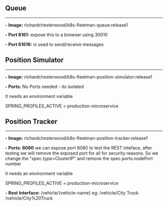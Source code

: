 ## Queue
--------
**- Image:** richardchesterwood/k8s-fleetman-queue:release1

**- Port 8161:** expose this to a browser using 30010

**- Port 61616:** is used to send/receive messages
<br />

## Position Simulator
----------
**- Image:** richardchesterwood/k8s-fleetman-position-simulator:release1

**- Ports:** No Ports needed - its isolated

It needs an environment variable

SPRING_PROFILES_ACTIVE = production-microservice

## Position Tracker
----------
**- Image:** richardchesterwood/k8s-fleetman-position-tracker:release1

**- Ports: 8080** we can expose port 8080 to test the REST inteface, after testing we will remove the exposed port for all for security reasons.
So we change the "spec.type=ClusterIP" and remove the spec.ports.nodePort number

It needs an environment variable

SPRING_PROFILES_ACTIVE = production-microservice

**- Rest Interface:** /vehicle/{vehicle-name}
    eg: /vehicle/City Truck
        /vehicle/City%20Truck